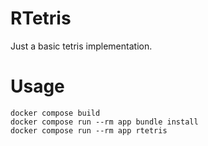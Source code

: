 # RTetris

Just a basic tetris implementation.

# Usage

```
docker compose build
docker compose run --rm app bundle install
docker compose run --rm app rtetris
```
